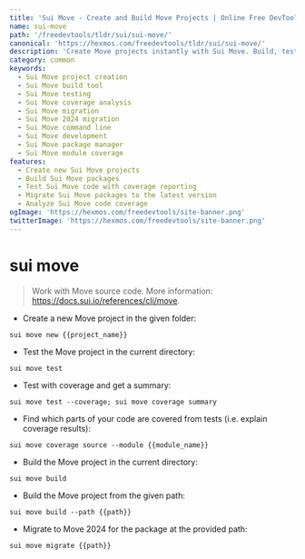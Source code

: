 ```yaml
---
title: 'Sui Move - Create and Build Move Projects | Online Free DevTools by Hexmos'
name: sui-move
path: '/freedevtools/tldr/sui/sui-move/'
canonical: 'https://hexmos.com/freedevtools/tldr/sui/sui-move/'
description: 'Create Move projects instantly with Sui Move. Build, test, migrate and manage your Sui Move projects using the CLI. Free online tool, no registration required.'
category: common
keywords:
  - Sui Move project creation
  - Sui Move build tool
  - Sui Move testing
  - Sui Move coverage analysis
  - Sui Move migration
  - Sui Move 2024 migration
  - Sui Move command line
  - Sui Move development
  - Sui Move package manager
  - Sui Move module coverage
features:
  - Create new Sui Move projects
  - Build Sui Move packages
  - Test Sui Move code with coverage reporting
  - Migrate Sui Move packages to the latest version
  - Analyze Sui Move code coverage
ogImage: 'https://hexmos.com/freedevtools/site-banner.png'
twitterImage: 'https://hexmos.com/freedevtools/site-banner.png'
---
```


# sui move

> Work with Move source code.
> More information: <https://docs.sui.io/references/cli/move>.

- Create a new Move project in the given folder:

`sui move new {{project_name}}`

- Test the Move project in the current directory:

`sui move test`

- Test with coverage and get a summary:

`sui move test --coverage; sui move coverage summary`

- Find which parts of your code are covered from tests (i.e. explain coverage results):

`sui move coverage source --module {{module_name}}`

- Build the Move project in the current directory:

`sui move build`

- Build the Move project from the given path:

`sui move build --path {{path}}`

- Migrate to Move 2024 for the package at the provided path:

`sui move migrate {{path}}`
